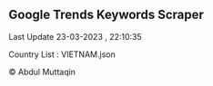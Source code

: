 

## Google Trends Keywords Scraper 
 
Last Update 23-03-2023 , 22:10:35

Country List :
VIETNAM.json



© Abdul Muttaqin 
